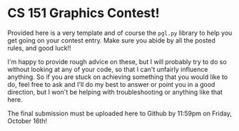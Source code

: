 # CS 151 Graphics Contest!

Provided here is a very template and of course the `pgl.py` library to help you get going on your contest entry. Make sure you abide by all the posted rules, and good luck!!

I'm happy to provide rough advice on these, but I will probably try to do so without looking at any of your code, so that I can't unfairly influence anything. So if you are stuck on achieving something that you would like to do, feel free to ask and I'll do my best to answer or point you in a good direction, but I won't be helping with troubleshooting or anything like that here.

The final submission must be uploaded here to Github by 11:59pm on Friday, October 16th!

